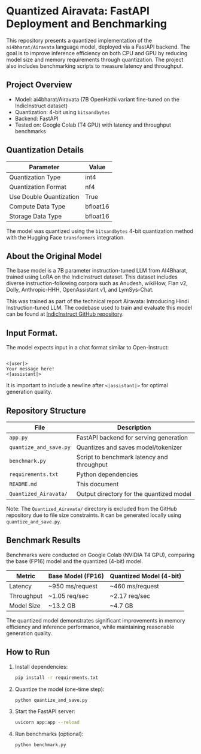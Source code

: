 # Quantized Airavata: FastAPI Deployment and Benchmarking

This repository presents a quantized implementation of the `ai4bharat/Airavata` language model, deployed via a FastAPI backend. The goal is to improve inference efficiency on both CPU and GPU by reducing model size and memory requirements through quantization. The project also includes benchmarking scripts to measure latency and throughput.

## Project Overview

- Model: ai4bharat/Airavata (7B OpenHathi variant fine-tuned on the IndicInstruct dataset)
- Quantization: 4-bit using `bitsandbytes`
- Backend: FastAPI
- Tested on: Google Colab (T4 GPU) with latency and throughput benchmarks


## Quantization Details

| Parameter                     | Value       |
|------------------------------|-------------|
| Quantization Type            | int4        |
| Quantization Format          | nf4         |
| Use Double Quantization      | True        |
| Compute Data Type            | bfloat16    |
| Storage Data Type            | bfloat16    |

The model was quantized using the `bitsandbytes` 4-bit quantization method with the Hugging Face `transformers` integration.

## About the Original Model

The base model is a 7B parameter instruction-tuned LLM from AI4Bharat, trained using LoRA on the IndicInstruct dataset. This dataset includes diverse instruction-following corpora such as Anudesh, wikiHow, Flan v2, Dolly, Anthropic-HHH, OpenAssistant v1, and LymSys-Chat.

This was trained as part of the technical report Airavata: Introducing Hindi Instruction-tuned LLM. The codebase used to train and evaluate this model can be found at [IndicInstruct GitHub repository](https://github.com/AI4Bharat/IndicInstruct).

## Input Format.

 

The model expects input in a chat format similar to Open-Instruct:



```

<|user|>
Your message here!
<|assistant|>

````

It is important to include a newline after `<|assistant|>` for optimal generation quality.

## Repository Structure

| File                  | Description                                   |
|-----------------------|-----------------------------------------------|
| `app.py`              | FastAPI backend for serving generation        |
| `quantize_and_save.py`| Quantizes and saves model/tokenizer           |
| `benchmark.py`        | Script to benchmark latency and throughput    |
| `requirements.txt`    | Python dependencies                           |
| `README.md`           | This document                                 |
| `Quantized_Airavata/` | Output directory for the quantized model      |

Note: The `Quantized_Airavata/` directory is excluded from the GitHub repository due to file size constraints. It can be generated locally using `quantize_and_save.py`.



## Benchmark Results

Benchmarks were conducted on Google Colab (NVIDIA T4 GPU), comparing the base (FP16) model and the quantized (4-bit) model.

| Metric     | Base Model (FP16) | Quantized Model (4-bit) |
| ---------- | ----------------- | ----------------------- |
| Latency    | \~950 ms/request  | \~460 ms/request        |
| Throughput | \~1.05 req/sec    | \~2.17 req/sec          |
| Model Size | \~13.2 GB         | \~4.7 GB                |

The quantized model demonstrates significant improvements in memory efficiency and inference performance, while maintaining reasonable generation quality.

## How to Run

1. Install dependencies:

   ```bash
   pip install -r requirements.txt
   ```

2. Quantize the model (one-time step):

   ```bash
   python quantize_and_save.py
   ```

3. Start the FastAPI server:

   ```bash
   uvicorn app:app --reload
   ```

4. Run benchmarks (optional):

   ```bash
   python benchmark.py
   ```


```


